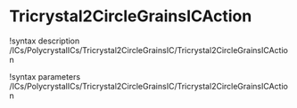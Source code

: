<!-- MOOSE Documentation Stub: Remove this when content is added. -->

# Tricrystal2CircleGrainsICAction
!syntax description /ICs/PolycrystalICs/Tricrystal2CircleGrainsIC/Tricrystal2CircleGrainsICAction

!syntax parameters /ICs/PolycrystalICs/Tricrystal2CircleGrainsIC/Tricrystal2CircleGrainsICAction
